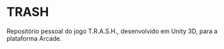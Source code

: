 # TRASH
Repositório pessoal do jogo T.R.A.S.H., desenvolvido em Unity 3D, para a plataforma Arcade.
